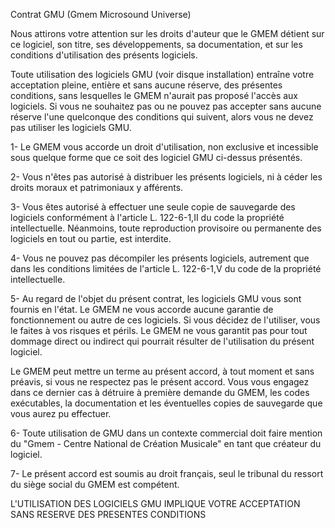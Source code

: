 Contrat  GMU (Gmem Microsound Universe)

Nous attirons votre attention sur les droits d'auteur que le GMEM détient sur ce logiciel, son titre, ses développements, sa documentation, et sur les conditions d'utilisation des présents logiciels.

Toute utilisation des logiciels GMU (voir disque installation) entraîne votre acceptation pleine, entière et sans aucune réserve, des présentes conditions, sans lesquelles le GMEM n'aurait pas proposé l'accès aux logiciels. Si vous ne souhaitez pas ou ne pouvez pas accepter sans aucune réserve l'une quelconque des conditions qui suivent, alors vous ne devez pas utiliser les logiciels GMU. 

1- Le GMEM vous accorde un droit d'utilisation, non exclusive et incessible sous quelque forme que ce soit des logiciel GMU ci-dessus présentés.

2- Vous n'êtes pas autorisé à distribuer les présents logiciels, ni à céder les droits moraux et patrimoniaux y afférents.
 
3- Vous êtes autorisé à effectuer une seule copie de sauvegarde des logiciels conformément à l'article L. 122-6-1,II du code la propriété intellectuelle. Néanmoins, toute reproduction provisoire ou permanente des logiciels en tout ou partie, est interdite.
 
4- Vous ne pouvez pas décompiler les présents logiciels, autrement que dans les conditions limitées de l'article L. 122-6-1,V du code de la propriété intellectuelle.

5- Au regard de l'objet du présent contrat, les logiciels GMU vous sont fournis en l'état. Le GMEM ne vous accorde aucune garantie de fonctionnement ou autre de ces logiciels. Si vous décidez de l'utiliser, vous le faites à vos risques et périls. Le GMEM ne vous garantit pas pour tout dommage direct ou indirect qui pourrait résulter de l'utilisation du présent logiciel.   
 
Le GMEM peut mettre un terme au présent accord, à tout moment et sans préavis, si vous ne respectez pas le présent accord. Vous vous engagez dans ce dernier cas à détruire à première demande du GMEM, les codes exécutables, la documentation et les éventuelles copies de sauvegarde que vous aurez pu effectuer.

6- Toute utilisation de GMU dans un contexte commercial doit faire mention du "Gmem - Centre National de Création Musicale" en tant que créateur du logiciel.
 
7- Le présent accord est soumis au droit français, seul le tribunal du ressort du siège social du GMEM est compétent.

L'UTILISATION DES LOGICIELS GMU IMPLIQUE VOTRE ACCEPTATION SANS RESERVE DES PRESENTES CONDITIONS